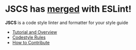 # JSCS has [merged](https://medium.com/@markelog/jscs-end-of-the-line-bc9bf0b3fdb2#.x0o1xqkk9) with ESLint!

**JSCS** is a code style linter and formatter for your style guide

<!-- intro-end -->

* [Tutorial and Overview](http://jscs.info/overview)
* [Codestyle Rules](http://jscs.info/rules)
* [How to Contribute](http://jscs.info/contributing)
